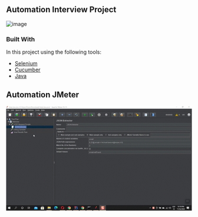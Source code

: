 



<!-- ABOUT THE PROJECT -->
## Automation Interview Project

![image]( https://github.com/Pamela1606/dh-store-automation/blob/main/AutomatioRe.gif)


### Built With
In this project using the following tools:


* [Selenium](https://www.selenium.dev/)
* [Cucumber](https://cucumber.io/)
* [Java](https://www.java.com/es/)


<!-- ABOUT THE PROJECT -->
## Automation JMeter

![image](https://github.com/Pamela1606/dh-store-automation/blob/main/jmeter.gif)

